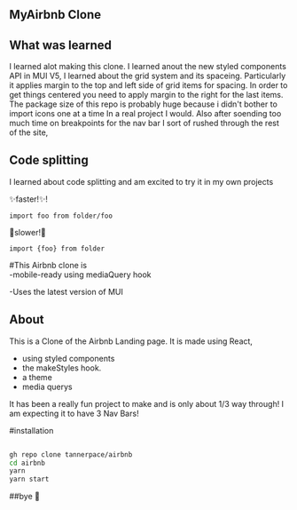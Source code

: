 # 
## MyAirbnb Clone


## What was learned 

I learned alot making this clone.
I learned anout the new styled components API in MUI V5,
I learned about the grid system and its spaceing. 
Particularly it applies margin to the top and left side of grid items for spacing.
In order to get things centered you need to apply margin to the right for the last items.
The package size of this repo is probably huge because i didn't bother to import icons one at a time
In a real project I would.
Also after soending too much time on breakpoints for the nav bar I sort of rushed through the rest of the site,






## Code splitting
I learned about code splitting and am excited to try it in my own projects


✨faster!✨!
```
import foo from folder/foo
```

🐌slower!🐌
```
import {foo} from folder
```

#This Airbnb clone is  
-mobile-ready using mediaQuery hook

-Uses the latest version of MUI



## About

This is a Clone of the Airbnb Landing page.
It is made using React, 
- using styled components
- the makeStyles hook.
- a theme 
- media querys

It has been a really fun project to make and is only about 1/3 way through!
I am expecting it to have 3 Nav Bars! 


#installation
```sh

gh repo clone tannerpace/airbnb
cd airbnb
yarn
yarn start
```

##bye
👋
